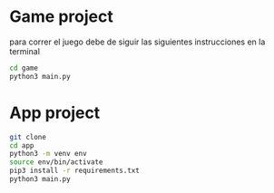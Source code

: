 # Game project

para correr el juego debe de siguir las siguientes instrucciones en la terminal

``` sh
cd game
python3 main.py

```

# App project

``` sh
git clone
cd app
python3 -m venv env
source env/bin/activate
pip3 install -r requirements.txt
python3 main.py

```